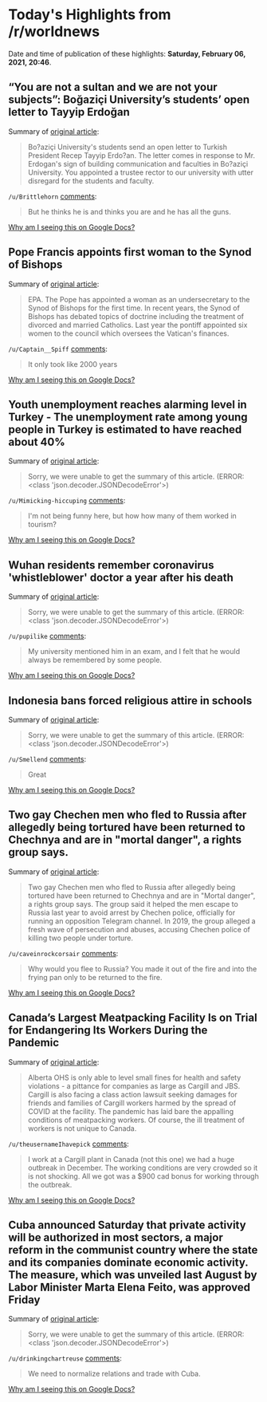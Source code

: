 # Today's Highlights from /r/worldnews

Date and time of publication of these highlights: **Saturday, February 06, 2021, 20:46**.

## “You are not a sultan and we are not your subjects”: Boğaziçi University’s students’ open letter to Tayyip Erdoğan

Summary of [original article](https://www.birgun.net/haber/you-are-not-a-sultan-and-we-are-not-your-subjects-bogazici-university-s-students-open-letter-to-tayyip-erdogan-333258):

> Bo?aziçi University's students send an open letter to Turkish President Recep Tayyip Erdo?an. The letter comes in response to Mr. Erdogan's sign of building communication and faculties in Bo?aziçi University. You appointed a trustee rector to our university with utter disregard for the students and faculty.

`/u/Brittlehorn` [comments](https://www.reddit.com/r/worldnews/comments/le72hb/you_are_not_a_sultan_and_we_are_not_your_subjects/):

> But he thinks he is and thinks you are and he has all the guns.

[Why am I seeing this on Google Docs?](https://docs.google.com/document/d/1Dc6We63vOXIZsc0op-Bt4abqkYjXzOigalQqFxmvvbM/edit?usp=sharing)

## Pope Francis appoints first woman to the Synod of Bishops

Summary of [original article](https://www.bbc.com/news/world-europe-55966178):

> EPA. The Pope has appointed a woman as an undersecretary to the Synod of Bishops for the first time. In recent years, the Synod of Bishops has debated topics of doctrine including the treatment of divorced and married Catholics. Last year the pontiff appointed six women to the council which oversees the Vatican's finances.

`/u/Captain__Spiff` [comments](https://www.reddit.com/r/worldnews/comments/le9arq/pope_francis_appoints_first_woman_to_the_synod_of/):

> It only took like 2000 years

[Why am I seeing this on Google Docs?](https://docs.google.com/document/d/1Dc6We63vOXIZsc0op-Bt4abqkYjXzOigalQqFxmvvbM/edit?usp=sharing)

## Youth unemployment reaches alarming level in Turkey - The unemployment rate among young people in Turkey is estimated to have reached about 40%

Summary of [original article](https://www.al-monitor.com/pulse/originals/2021/02/turkey-pandemic-youth-unemployment-reaches-alarming-level.html):

> Sorry, we were unable to get the summary of this article. (ERROR: <class 'json.decoder.JSONDecodeError'>)

`/u/Mimicking-hiccuping` [comments](https://www.reddit.com/r/worldnews/comments/le1txj/youth_unemployment_reaches_alarming_level_in/):

> I'm not being funny here, but how how many of them worked in tourism?

[Why am I seeing this on Google Docs?](https://docs.google.com/document/d/1Dc6We63vOXIZsc0op-Bt4abqkYjXzOigalQqFxmvvbM/edit?usp=sharing)

## Wuhan residents remember coronavirus 'whistleblower' doctor a year after his death

Summary of [original article](https://www.reuters.com/article/reutersComService_2_MOLT/idUSKBN2A60AK):

> Sorry, we were unable to get the summary of this article. (ERROR: <class 'json.decoder.JSONDecodeError'>)

`/u/pupilike` [comments](https://www.reddit.com/r/worldnews/comments/ldwxgg/wuhan_residents_remember_coronavirus/):

> My university mentioned him in an exam, and I felt that he would always be remembered by some people.

[Why am I seeing this on Google Docs?](https://docs.google.com/document/d/1Dc6We63vOXIZsc0op-Bt4abqkYjXzOigalQqFxmvvbM/edit?usp=sharing)

## Indonesia bans forced religious attire in schools

Summary of [original article](https://www.bbc.com/news/world-asia-55945202):

> Sorry, we were unable to get the summary of this article. (ERROR: <class 'json.decoder.JSONDecodeError'>)

`/u/Smellend` [comments](https://www.reddit.com/r/worldnews/comments/ldw2va/indonesia_bans_forced_religious_attire_in_schools/):

> Great

[Why am I seeing this on Google Docs?](https://docs.google.com/document/d/1Dc6We63vOXIZsc0op-Bt4abqkYjXzOigalQqFxmvvbM/edit?usp=sharing)

## Two gay Chechen men who fled to Russia after allegedly being tortured have been returned to Chechnya and are in "mortal danger", a rights group says.

Summary of [original article](https://www.bbc.com/news/world-europe-55963898):

> Two gay Chechen men who fled to Russia after allegedly being tortured have been returned to Chechnya and are in "Mortal danger", a rights group says. The group said it helped the men escape to Russia last year to avoid arrest by Chechen police, officially for running an opposition Telegram channel. In 2019, the group alleged a fresh wave of persecution and abuses, accusing Chechen police of killing two people under torture.

`/u/caveinrockcorsair` [comments](https://www.reddit.com/r/worldnews/comments/le94pb/two_gay_chechen_men_who_fled_to_russia_after/):

> Why would you flee to Russia? You made it out of the fire and into the frying pan only to be returned to the fire.

[Why am I seeing this on Google Docs?](https://docs.google.com/document/d/1Dc6We63vOXIZsc0op-Bt4abqkYjXzOigalQqFxmvvbM/edit?usp=sharing)

## Canada’s Largest Meatpacking Facility Is on Trial for Endangering Its Workers During the Pandemic

Summary of [original article](https://jacobinmag.com/2021/02/canada-alberta-meatpacking-covid):

> Alberta OHS is only able to level small fines for health and safety violations - a pittance for companies as large as Cargill and JBS. Cargill is also facing a class action lawsuit seeking damages for friends and families of Cargill workers harmed by the spread of COVID at the facility. The pandemic has laid bare the appalling conditions of meatpacking workers. Of course, the ill treatment of workers is not unique to Canada.

`/u/theusernameIhavepick` [comments](https://www.reddit.com/r/worldnews/comments/le20qq/canadas_largest_meatpacking_facility_is_on_trial/):

> I work at a Cargill plant in Canada (not this one) we had a huge outbreak in December. The working conditions are very crowded so it is not shocking. All we got was a $900 cad bonus for working through the outbreak.

[Why am I seeing this on Google Docs?](https://docs.google.com/document/d/1Dc6We63vOXIZsc0op-Bt4abqkYjXzOigalQqFxmvvbM/edit?usp=sharing)

## Cuba announced Saturday that private activity will be authorized in most sectors, a major reform in the communist country where the state and its companies dominate economic activity. The measure, which was unveiled last August by Labor Minister Marta Elena Feito, was approved Friday

Summary of [original article](https://www.france24.com/en/live-news/20210206-cuba-authorizes-private-activity-in-majority-of-sectors):

> Sorry, we were unable to get the summary of this article. (ERROR: <class 'json.decoder.JSONDecodeError'>)

`/u/drinkingchartreuse` [comments](https://www.reddit.com/r/worldnews/comments/le89n6/cuba_announced_saturday_that_private_activity/):

> We need to normalize relations and trade with Cuba.

[Why am I seeing this on Google Docs?](https://docs.google.com/document/d/1Dc6We63vOXIZsc0op-Bt4abqkYjXzOigalQqFxmvvbM/edit?usp=sharing)

